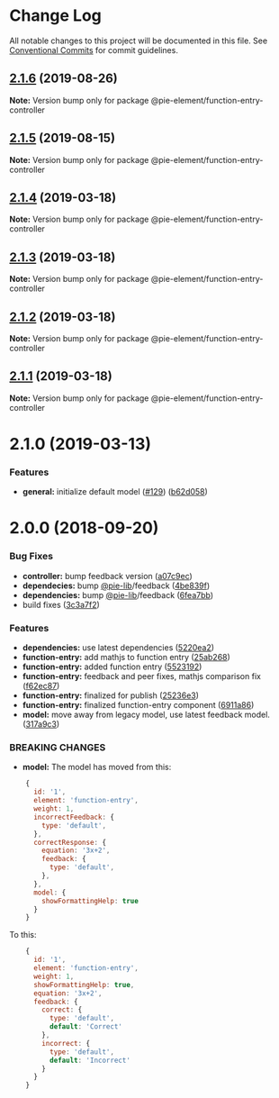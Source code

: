 # Change Log

All notable changes to this project will be documented in this file.
See [Conventional Commits](https://conventionalcommits.org) for commit guidelines.

## [2.1.6](https://github.com/pie-framework/pie-elements/compare/@pie-element/function-entry-controller@2.1.5...@pie-element/function-entry-controller@2.1.6) (2019-08-26)

**Note:** Version bump only for package @pie-element/function-entry-controller





## [2.1.5](https://github.com/pie-framework/pie-elements/compare/@pie-element/function-entry-controller@2.1.4...@pie-element/function-entry-controller@2.1.5) (2019-08-15)

**Note:** Version bump only for package @pie-element/function-entry-controller





## [2.1.4](https://github.com/pie-framework/pie-elements/compare/@pie-element/function-entry-controller@2.1.3...@pie-element/function-entry-controller@2.1.4) (2019-03-18)

**Note:** Version bump only for package @pie-element/function-entry-controller





## [2.1.3](https://github.com/pie-framework/pie-elements/compare/@pie-element/function-entry-controller@2.1.2...@pie-element/function-entry-controller@2.1.3) (2019-03-18)

**Note:** Version bump only for package @pie-element/function-entry-controller





## [2.1.2](https://github.com/pie-framework/pie-elements/compare/@pie-element/function-entry-controller@2.1.1...@pie-element/function-entry-controller@2.1.2) (2019-03-18)

**Note:** Version bump only for package @pie-element/function-entry-controller





## [2.1.1](https://github.com/pie-framework/pie-elements/compare/@pie-element/function-entry-controller@2.1.0...@pie-element/function-entry-controller@2.1.1) (2019-03-18)

**Note:** Version bump only for package @pie-element/function-entry-controller





# 2.1.0 (2019-03-13)


### Features

* **general:** initialize default model ([#129](https://github.com/pie-framework/pie-elements/issues/129)) ([b62d058](https://github.com/pie-framework/pie-elements/commit/b62d058))





<a name="2.0.0"></a>
# 2.0.0 (2018-09-20)


### Bug Fixes

* **controller:** bump feedback version ([a07c9ec](https://github.com/pie-framework/pie-elements/commit/a07c9ec))
* **dependecies:** bump [@pie-lib](https://github.com/pie-lib)/feedback ([4be839f](https://github.com/pie-framework/pie-elements/commit/4be839f))
* **dependencies:** bump [@pie-lib](https://github.com/pie-lib)/feedback ([6fea7bb](https://github.com/pie-framework/pie-elements/commit/6fea7bb))
* build fixes ([3c3a7f2](https://github.com/pie-framework/pie-elements/commit/3c3a7f2))


### Features

* **dependencies:** use latest dependencies ([5220ea2](https://github.com/pie-framework/pie-elements/commit/5220ea2))
* **function-entry:** add mathjs to function entry ([25ab268](https://github.com/pie-framework/pie-elements/commit/25ab268))
* **function-entry:** added function entry ([5523192](https://github.com/pie-framework/pie-elements/commit/5523192))
* **function-entry:** feedback and peer fixes, mathjs comparison fix ([f62ec87](https://github.com/pie-framework/pie-elements/commit/f62ec87))
* **function-entry:** finalized for publish ([25236e3](https://github.com/pie-framework/pie-elements/commit/25236e3))
* **function-entry:** finalized function-entry component ([6911a86](https://github.com/pie-framework/pie-elements/commit/6911a86))
* **model:** move away from legacy model, use latest feedback model. ([317a9c3](https://github.com/pie-framework/pie-elements/commit/317a9c3))


### BREAKING CHANGES

* **model:** The model has moved from this:

```javascript
    {
      id: '1',
      element: 'function-entry',
      weight: 1,
      incorrectFeedback: {
        type: 'default',
      },
      correctResponse: {
        equation: '3x+2',
        feedback: {
          type: 'default',
        },
      },
      model: {
        showFormattingHelp: true
      }
    }

```

To this:

```javascript
    {
      id: '1',
      element: 'function-entry',
      weight: 1,
      showFormattingHelp: true,
      equation: '3x+2',
      feedback: {
        correct: {
          type: 'default',
          default: 'Correct'
        },
        incorrect: {
          type: 'default',
          default: 'Incorrect'
        }
      }
    }

```

